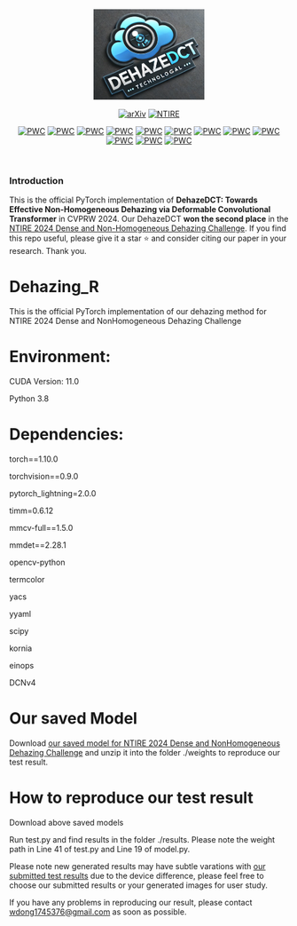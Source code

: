 &nbsp;

<div align="center">
<p align="center"> <img src="figure/logo.png" width="200px"> </p>


[![arXiv](https://img.shields.io/badge/CVPRW2024-paper-179bd3)](https://openaccess.thecvf.com/content/CVPR2024W/NTIRE/papers/Dong_DehazeDCT_Towards_Effective_Non-Homogeneous_Dehazing_via_Deformable_Convolutional_Transformer_CVPRW_2024_paper.pdf)
[![NTIRE](https://img.shields.io/badge/Second_Place_of_NTIRE_2024_Dehazing_Challenge-leaderboard_User🥈_ZXCV-179bd3)](https://codalab.lisn.upsaclay.fr/competitions/17529#results)

[![PWC](https://img.shields.io/endpoint.svg?url=https://paperswithcode.com/badge/dehazedct-towards-effective-non-homogeneous/nonhomogeneous-image-dehazing-on-dnh-haze)](https://paperswithcode.com/sota/nonhomogeneous-image-dehazing-on-dnh-haze?p=dehazedct-towards-effective-non-homogeneous)
[![PWC](https://img.shields.io/endpoint.svg?url=https://paperswithcode.com/badge/dehazedct-towards-effective-non-homogeneous/single-image-dehazing-on-dnh-haze)](https://paperswithcode.com/sota/single-image-dehazing-on-dnh-haze?p=dehazedct-towards-effective-non-homogeneous)
[![PWC](https://img.shields.io/endpoint.svg?url=https://paperswithcode.com/badge/dehazedct-towards-effective-non-homogeneous/image-dehazing-on-dnh-haze)](https://paperswithcode.com/sota/image-dehazing-on-dnh-haze?p=dehazedct-towards-effective-non-homogeneous)
[![PWC](https://img.shields.io/endpoint.svg?url=https://paperswithcode.com/badge/dehazedct-towards-effective-non-homogeneous/nonhomogeneous-image-dehazing-on-hd-nh-haze)](https://paperswithcode.com/sota/nonhomogeneous-image-dehazing-on-hd-nh-haze?p=dehazedct-towards-effective-non-homogeneous)
[![PWC](https://img.shields.io/endpoint.svg?url=https://paperswithcode.com/badge/dehazedct-towards-effective-non-homogeneous/single-image-dehazing-on-hd-nh-haze)](https://paperswithcode.com/sota/single-image-dehazing-on-hd-nh-haze?p=dehazedct-towards-effective-non-homogeneous)
[![PWC](https://img.shields.io/endpoint.svg?url=https://paperswithcode.com/badge/dehazedct-towards-effective-non-homogeneous/image-dehazing-on-hd-nh-haze)](https://paperswithcode.com/sota/image-dehazing-on-hd-nh-haze?p=dehazedct-towards-effective-non-homogeneous)
[![PWC](https://img.shields.io/endpoint.svg?url=https://paperswithcode.com/badge/dehazedct-towards-effective-non-homogeneous/nonhomogeneous-image-dehazing-on-nh-haze-2)](https://paperswithcode.com/sota/nonhomogeneous-image-dehazing-on-nh-haze-2?p=dehazedct-towards-effective-non-homogeneous)
[![PWC](https://img.shields.io/endpoint.svg?url=https://paperswithcode.com/badge/dehazedct-towards-effective-non-homogeneous/single-image-dehazing-on-nh-haze)](https://paperswithcode.com/sota/single-image-dehazing-on-nh-haze?p=dehazedct-towards-effective-non-homogeneous)
[![PWC](https://img.shields.io/endpoint.svg?url=https://paperswithcode.com/badge/dehazedct-towards-effective-non-homogeneous/nonhomogeneous-image-dehazing-on-nh-haze2)](https://paperswithcode.com/sota/nonhomogeneous-image-dehazing-on-nh-haze2?p=dehazedct-towards-effective-non-homogeneous)
[![PWC](https://img.shields.io/endpoint.svg?url=https://paperswithcode.com/badge/dehazedct-towards-effective-non-homogeneous/image-dehazing-on-nh-haze2)](https://paperswithcode.com/sota/image-dehazing-on-nh-haze2?p=dehazedct-towards-effective-non-homogeneous)
[![PWC](https://img.shields.io/endpoint.svg?url=https://paperswithcode.com/badge/dehazedct-towards-effective-non-homogeneous/single-image-dehazing-on-nh-haze2)](https://paperswithcode.com/sota/single-image-dehazing-on-nh-haze2?p=dehazedct-towards-effective-non-homogeneous)
[![PWC](https://img.shields.io/endpoint.svg?url=https://paperswithcode.com/badge/dehazedct-towards-effective-non-homogeneous/nonhomogeneous-image-dehazing-on-nh-haze)](https://paperswithcode.com/sota/nonhomogeneous-image-dehazing-on-nh-haze?p=dehazedct-towards-effective-non-homogeneous)


</div>
&nbsp;


### Introduction
This is the official PyTorch implementation of **DehazeDCT: Towards Effective Non-Homogeneous Dehazing via Deformable Convolutional Transformer** in CVPRW 2024. Our DehazeDCT **won the second place** in the [NTIRE 2024 Dense and Non-Homogeneous Dehazing Challenge]([https://codalab.lisn.upsaclay.fr/competitions/17546](https://codalab.lisn.upsaclay.fr/competitions/17529)). If you find this repo useful, please give it a star ⭐ and consider citing our paper in your research. Thank you.








# Dehazing_R

This is the official PyTorch implementation of our dehazing method for NTIRE 2024 Dense and NonHomogeneous Dehazing Challenge
# Environment:

CUDA Version: 11.0

Python 3.8

# Dependencies:

torch==1.10.0

torchvision==0.9.0

pytorch_lightning=2.0.0

timm=0.6.12

mmcv-full==1.5.0

mmdet==2.28.1

opencv-python 

termcolor 

yacs 

yyaml 

scipy

kornia

einops

DCNv4


# Our saved Model
Download [our saved model for NTIRE 2024 Dense and NonHomogeneous Dehazing Challenge](https://drive.google.com/file/d/17cV2VeKXp2dFfMaTwdWTdfKqWQUs7g8f/view?usp=drive_link) and unzip it into the folder ./weights to reproduce our test result.

# How to reproduce our test result
Download above saved models

Run test.py and find results in the folder ./results. Please note the weight path in Line 41 of test.py and Line 19 of model.py.

Please note new generated results may have subtle varations with [our submitted test results](https://drive.google.com/file/d/18zyWybWFRbYA4HsifToUfLqPi_CnomsU/view?usp=sharing) due to the device difference, please feel free to choose our submitted results or your generated images for user study.

If you have any problems in reproducing our result, please contact wdong1745376@gmail.com as soon as possible.






